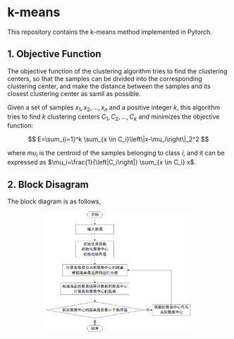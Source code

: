 # k-means
This repository contains the k-means method implemented in Pytorch.

## 1. Objective Function
The objective function of the clustering algorithm tries to find the clustering centers, so that the samples can be divided into the corresponding clustering center, and make the distance between the samples and its closest clustering center as samll as possible.

Given a set of samples ${x_1, x_2,..., x_n}$ and a positive integer $k$, this algorithm tries to find $k$ clustering centers $C_1, C_2,..., C_k$ and minimizes the objective function:

$$
E=\sum_{i=1}^k \sum_{x \in C_i}\left\|x-\mu_i\right\|_2^2
$$

where $mu_i$ is the centroid of the samples belonging to class $i$, and it can be expressed as $\mu_i=\frac{1}{\left|C_i\right|} \sum_{x \in C_i} x$.

## 2. Block Disagram
The block diagram is as follows,

<center><img src="https://github.com/li-lindong/k-means/blob/main/block%20diagram.png" width=65%></center>
